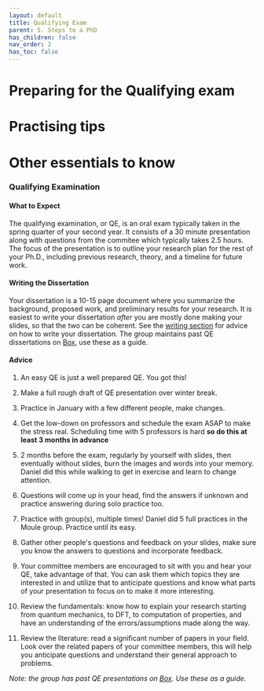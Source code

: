 ```yaml
---
layout: default
title: Qualifying Exam
parent: 5. Steps to a PhD
has_children: false
nav_order: 2
has_toc: false
---
```


# Preparing for the Qualifying exam 

# Practising tips

# Other essentials to know

### Qualifying Examination

#### What to Expect

The qualifying examination, or QE, is an oral exam typically taken in the spring quarter of your second year.
It consists of a 30 minute presentation along with questions from the commitee which typically takes 2.5 hours.
The focus of the presentation is to outline your research plan for the rest of your Ph.D., including previous research,
theory, and a timeline for future work.

#### Writing the Dissertation

Your dissertation is a 10-15 page document where you summarize the background, proposed work, and preliminary results for your research. It is easiest to write your dissertation *after* you are mostly done making your slides, so that the two can be coherent. See the [writing section](Writing.md) for advice on how to write your dissertation. The group maintains past QE dissertations on [Box](https://ucdavis.app.box.com/folder/80871253566), use these as a guide.

#### Advice

1. An easy QE is just a well prepared QE. You got this!

2. Make a full rough draft of QE presentation over winter break.

3. Practice in January with a few different people, make changes.

4. Get the low-down on professors and schedule the exam ASAP to make the stress real. Scheduling time with 5 professors is hard **so do this at least 3 months in advance** 

5. 2 months before the exam, regularly by yourself with slides, then eventually without slides, burn the images and words into your memory. Daniel did this while walking to get in exercise and learn to change attention. 

6. Questions will come up in your head, find the answers if unknown and practice answering during solo practice too.

7. Practice with group(s), multiple times! Daniel did 5 full practices in the Moule group. Practice until its easy.

8. Gather other people's questions and feedback on your slides, make sure you know the answers to questions and incorporate feedback.

9. Your committee members are encouraged to sit with you and hear your QE, take advantage of that. You can ask them which topics they are interested in and utilize that to anticipate questions and know what parts of your presentation to focus on to make it more interesting.

10. Review the fundamentals: know how to explain your research starting from quantum mechanics, to DFT, to computation of properties, and have an understanding of the errors/assumptions made along the way.

11. Review the literature: read a significant number of papers in your field. Look over the related papers of your committee members, this will help you anticipate questions and understand their general approach to problems.

*Note: the group has past QE presentations on [Box](https://ucdavis.app.box.com/folder/80871253566). Use these as a guide.*
